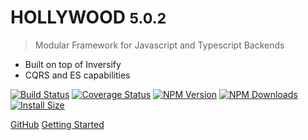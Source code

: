 # HOLLYWOOD <small>5.0.2</small>

> Modular Framework for Javascript and Typescript Backends

- Built on top of Inversify
- CQRS and ES capabilities

[![Build Status](https://travis-ci.org/jorge07/hollywood.svg?branch=master)](https://travis-ci.org/jorge07/hollywood) [![Coverage Status](https://coveralls.io/repos/github/jorge07/hollywood/badge.svg?branch=master)](https://coveralls.io/github/jorge07/hollywood?branch=master)
[![NPM Version](http://img.shields.io/npm/v/hollywood-js.svg?style=flat)](https://www.npmjs.org/package/hollywood-js)
[![NPM Downloads](https://img.shields.io/npm/dm/hollywood-js.svg?style=flat)](https://npmcharts.com/compare/hollywood-js?minimal=true)
[![Install Size](https://packagephobia.now.sh/badge?p=hollywood-js)](https://packagephobia.now.sh/result?p=hollywood-js)

[GitHub](https://github.com/jorge07/hollywood/)
[Getting Started](/#hollywood)
